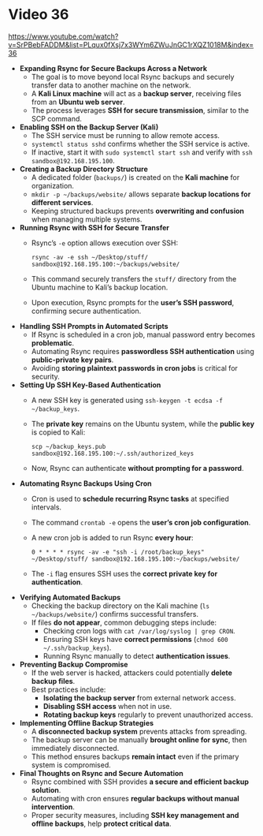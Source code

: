 # Video 36
https://www.youtube.com/watch?v=SrPBebFADDM&list=PLqux0fXsj7x3WYm6ZWuJnGC1rXQZ1018M&index=36

- **Expanding Rsync for Secure Backups Across a Network**
    - The goal is to move beyond local Rsync backups and securely transfer data to another machine on the network.
    - A **Kali Linux machine** will act as a **backup server**, receiving files from an **Ubuntu web server**.
    - The process leverages **SSH for secure transmission**, similar to the SCP command.
- **Enabling SSH on the Backup Server (Kali)**
    - The SSH service must be running to allow remote access.
    - `systemctl status sshd` confirms whether the SSH service is active.
    - If inactive, start it with `sudo systemctl start ssh` and verify with `ssh sandbox@192.168.195.100`.
- **Creating a Backup Directory Structure**
    - A dedicated folder (`backups/`) is created on the **Kali machine** for organization.
    - `mkdir -p ~/backups/website/` allows separate **backup locations for different services**.
    - Keeping structured backups prevents **overwriting and confusion** when managing multiple systems.
- **Running Rsync with SSH for Secure Transfer**
    - Rsync’s `-e` option allows execution over SSH:
        
        ```
        rsync -av -e ssh ~/Desktop/stuff/ sandbox@192.168.195.100:~/backups/website/  
        ```
        
    - This command securely transfers the `stuff/` directory from the Ubuntu machine to Kali’s backup location.
    - Upon execution, Rsync prompts for the **user’s SSH password**, confirming secure authentication.
- **Handling SSH Prompts in Automated Scripts**
    - If Rsync is scheduled in a cron job, manual password entry becomes **problematic**.
    - Automating Rsync requires **passwordless SSH authentication** using **public-private key pairs**.
    - Avoiding **storing plaintext passwords in cron jobs** is critical for security.
- **Setting Up SSH Key-Based Authentication**
    - A new SSH key is generated using `ssh-keygen -t ecdsa -f ~/backup_keys`.
    - The **private key** remains on the Ubuntu system, while the **public key** is copied to Kali:
        
        ```
        scp ~/backup_keys.pub sandbox@192.168.195.100:~/.ssh/authorized_keys  
        ```
        
    - Now, Rsync can authenticate **without prompting for a password**.
- **Automating Rsync Backups Using Cron**
    - Cron is used to **schedule recurring Rsync tasks** at specified intervals.
    - The command `crontab -e` opens the **user’s cron job configuration**.
    - A new cron job is added to run Rsync **every hour**:
        
        ```
        0 * * * * rsync -av -e "ssh -i /root/backup_keys" ~/Desktop/stuff/ sandbox@192.168.195.100:~/backups/website/  
        ```
        
    - The `-i` flag ensures SSH uses the **correct private key for authentication**.
- **Verifying Automated Backups**
    - Checking the backup directory on the Kali machine (`ls ~/backups/website/`) confirms successful transfers.
    - If files **do not appear**, common debugging steps include:
        - Checking cron logs with `cat /var/log/syslog | grep CRON`.
        - Ensuring SSH keys have **correct permissions** (`chmod 600 ~/.ssh/backup_keys`).
        - Running Rsync manually to detect **authentication issues**.
- **Preventing Backup Compromise**
    - If the web server is hacked, attackers could potentially **delete backup files**.
    - Best practices include:
        - **Isolating the backup server** from external network access.
        - **Disabling SSH access** when not in use.
        - **Rotating backup keys** regularly to prevent unauthorized access.
- **Implementing Offline Backup Strategies**
    - A **disconnected backup system** prevents attacks from spreading.
    - The backup server can be manually **brought online for sync**, then immediately disconnected.
    - This method ensures backups **remain intact** even if the primary system is compromised.
- **Final Thoughts on Rsync and Secure Automation**
    - Rsync combined with SSH provides **a secure and efficient backup solution**.
    - Automating with cron ensures **regular backups without manual intervention**.
    - Proper security measures, including **SSH key management and offline backups**, help **protect critical data**.